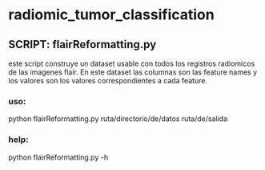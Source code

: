 # radiomic_tumor_classification

## SCRIPT: flairReformatting.py
este script construye un dataset usable con todos los registros radiomicos de las imagenes flair. En este dataset las columnas son las feature names y los valores son los valores correspondientes a cada feature.

### uso: 
python flairReformatting.py ruta/directorio/de/datos ruta/de/salida

### help: 
python flairReformatting.py -h

